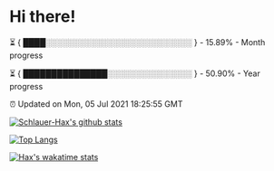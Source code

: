 # Hi there!

⏳ { ████░░░░░░░░░░░░░░░░░░░░░░░░░░ } - 15.89% - Month progress

⏳ { ███████████████░░░░░░░░░░░░░░░ } - 50.90% - Year progress

⏰ Updated on Mon, 05 Jul 2021 18:25:55 GMT


[![Schlauer-Hax's github stats](https://github-readme-stats.vercel.app/api?username=Schlauer-Hax&show_icons=true&theme=dark&count_private=true)](https://github.com/Schlauer-Hax)


[![Top Langs](https://github-readme-stats.vercel.app/api/top-langs/?username=Schlauer-Hax&layout=compact&theme=dark)](https://github.com/Schlauer-Hax?tab=repositories)


[![Hax's wakatime stats](https://github-readme-stats.vercel.app/api/wakatime?username=Hax&theme=dark)](https://wakatime.com/@Hax)

